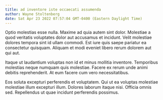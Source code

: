 ```yaml
---
title: ad inventore iste occaecati assumenda
author: Wayne Stoltenberg
date: Sat Apr 23 2022 07:57:04 GMT-0400 (Eastern Daylight Time)
---
```

Optio molestias esse nulla. Maxime ad quia autem sint dolor. Molestiae a quod veritatis voluptates dolor aut accusamus et incidunt. Velit molestiae dolores tempora sint id ullam commodi. Est iure quis saepe pariatur ea consectetur quisquam. Aliquam et modi eveniet libero rerum dolorem aut qui aut.

 Itaque ut laudantium voluptas non id et minus mollitia inventore. Temporibus molestias neque numquam quis molestiae. Facere ex rerum unde animi debitis reprehenderit. At eum facere cum vero necessitatibus.

 Eos soluta excepturi perferendis et voluptatem. Qui ut ea voluptas molestiae molestiae illum excepturi illum. Dolores laborum itaque nisi. Officia omnis sed. Repellendus ut quae incidunt perferendis possimus.